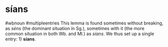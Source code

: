 # síans
#wbnoun
#multipleentries
This lemma is found sometimes without breaking, as *séns* (the dominant situation in Sg.), sometimes with it (the more common situation in both Wb. and Ml.) as *síans*. We thus set up a single entry: 1) **síans**.
